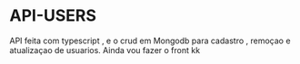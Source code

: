 # API-USERS
API feita com typescript , e o crud em Mongodb para cadastro , remoçao e atualizaçao de usuarios. Ainda vou fazer o front kk
